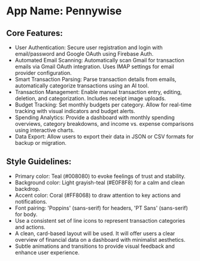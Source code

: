 # **App Name**: Pennywise

## Core Features:

- User Authentication: Secure user registration and login with email/password and Google OAuth using Firebase Auth.
- Automated Email Scanning: Automatically scan Gmail for transaction emails via Gmail OAuth integration. Uses IMAP settings for email provider configuration.
- Smart Transaction Parsing: Parse transaction details from emails, automatically categorize transactions using an AI tool.
- Transaction Management: Enable manual transaction entry, editing, deletion, and categorization. Includes receipt image uploads.
- Budget Tracking: Set monthly budgets per category. Allow for real-time tracking with visual indicators and budget alerts.
- Spending Analytics: Provide a dashboard with monthly spending overviews, category breakdowns, and income vs. expense comparisons using interactive charts.
- Data Export: Allow users to export their data in JSON or CSV formats for backup or migration.

## Style Guidelines:

- Primary color: Teal (#008080) to evoke feelings of trust and stability.
- Background color: Light grayish-teal (#E0F8F8) for a calm and clean backdrop.
- Accent color: Coral (#FF8068) to draw attention to key actions and notifications.
- Font pairing: 'Poppins' (sans-serif) for headers, 'PT Sans' (sans-serif) for body.
- Use a consistent set of line icons to represent transaction categories and actions.
- A clean, card-based layout will be used. It will offer users a clear overview of financial data on a dashboard with minimalist aesthetics.
- Subtle animations and transitions to provide visual feedback and enhance user experience.